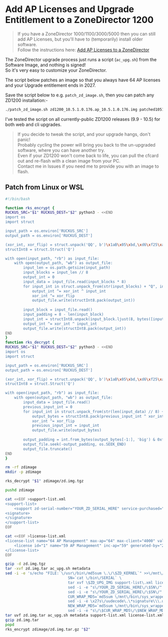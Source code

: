 # Add AP Licenses and Upgrade Entitlement to a ZoneDirector 1200

>If you have a ZoneDirector 1000/1100/3000/5000 then you can still add AP Licenses, but you'll have to (temporarily) install older software.  
>Follow the instructions here: [Add AP Licenses to a ZoneDirector](ZDAddLicenses.md)

The ZoneDirector upgrade process just runs a script (`ac_upg.sh`) from the Software Image, and nothing is signed!  
So it's very easy to customize your ZoneDirector.

The script below patches an image so that you always have 64 AP licenses and your Upgrade entitlement ends in 2027.

Save the script below to e.g. `patch_zd_image.sh`, then you can patch any ZD1200 installation:-
```bash
./patch_zd_image.sh zd1200_10.5.1.0.176.ap_10.5.1.0.176.img patched1051.img
```

I've tested the script on all currently-public ZD1200 releases (9.9 - 10.5) for both web and cli upgrades.

>If you decide to tweak the script, and your upgrade hangs, don't panic!  
>Probably cycling the power will bring you back to the un-upgraded software, where you can have another try.  
>Even if your ZD1200 won't come back to life, you can pull the cfcard out and re-flash with a clean image from your PC.  
>Contact me in Issues if you need me to provide you with an image to flash.

## Patch from Linux or WSL

```bash
#!/bin/bash

function rks_encrypt {
RUCKUS_SRC="$1" RUCKUS_DEST="$2" python3 - <<END
import os
import struct

input_path = os.environ['RUCKUS_SRC']
output_path = os.environ['RUCKUS_DEST']

(xor_int, xor_flip) = struct.unpack('QQ', b')\x1aB\x05\xbd,\xd6\xf25\xad\xb8\xe0?T\xc58')
structInt8 = struct.Struct('Q')

with open(input_path, "rb") as input_file:
    with open(output_path, "wb") as output_file:
        input_len = os.path.getsize(input_path)
        input_blocks = input_len // 8
        output_int = 0
        input_data = input_file.read(input_blocks * 8)
        for input_int in struct.unpack_from(str(input_blocks) + "Q", input_data):
            output_int ^= xor_int ^ input_int
            xor_int ^= xor_flip
            output_file.write(structInt8.pack(output_int))
        
        input_block = input_file.read()
        input_padding = 8 - len(input_block)
        input_int = structInt8.unpack(input_block.ljust(8, bytes([input_padding | input_padding << 4])))[0]
        output_int ^= xor_int ^ input_int
        output_file.write(structInt8.pack(output_int))
END
}
function rks_decrypt {
RUCKUS_SRC="$1" RUCKUS_DEST="$2" python3 - <<END
import os
import struct

input_path = os.environ['RUCKUS_SRC']
output_path = os.environ['RUCKUS_DEST']

(xor_int, xor_flip) = struct.unpack('QQ', b')\x1aB\x05\xbd,\xd6\xf25\xad\xb8\xe0?T\xc58')
structInt8 = struct.Struct('Q')

with open(input_path, "rb") as input_file:
    with open(output_path, "wb") as output_file:
        input_data = input_file.read()
        previous_input_int = 0
        for input_int in struct.unpack_from(str(len(input_data) // 8) + "Q", input_data):
            output_bytes = structInt8.pack(previous_input_int ^ xor_int ^ input_int)
            xor_int ^= xor_flip
            previous_input_int = input_int
            output_file.write(output_bytes)
        
        output_padding = int.from_bytes(output_bytes[-1:], 'big') & 0xf
        output_file.seek(-output_padding, os.SEEK_END)
        output_file.truncate()
END
}

rm -rf zdimage
mkdir -p zdimage

rks_decrypt "$1" zdimage/zd.img.tgz

pushd zdimage

cat <<EOF >support-list.xml
<support-list>
	<support zd-serial-number="YOUR_ZD_SERIAL_HERE" service-purchased="904" date-start="1659801540" date-end="1817135940" ap-support-number="licensed" DELETABLE="false"></support>
<signature>
</signature>
</support-list>
EOF

cat <<EOF >license-list.xml
<license-list name="64 AP Management" max-ap="64" max-client="4000" value="0x0000000f" urlfiltering-ap-license="0">
    <license id="1" name="59 AP Management" inc-ap="59" generated-by="264556" serial-number="YOUR_ZD_SERIAL_HERE" status="0" detail="" />
</license-list>
EOF

gzip -d zd.img.tgz
tar -xvf zd.img.tar ac_upg.sh metadata
sed -i -e 's/echo "FILE:`\/usr\/bin\/md5sum \.\/\$ZD_KERNEL`" >>\/mnt\/file_list\.txt/echo "FILE:`\/usr\/bin\/md5sum \.\/\$ZD_KERNEL`" >>\/mnt\/file_list\.txt \
                            SN=`cat \/bin\/SERIAL` \
                            tar xvf \$ZD_UPG_IMG support-list\.xml license-list\.xml -C \/mnt\/etc\/persistent-scripts \
                            sed -i -e "s\/YOUR_ZD_SERIAL_HERE\/\$SN\/" \/mnt\/etc\/persistent-scripts\/support-list\.xml \
                            sed -i -e "s\/YOUR_ZD_SERIAL_HERE\/\$SN\/" \/mnt\/etc\/persistent-scripts\/license-list\.xml \
                            CUR_WRAP_MD5=`md5sum \/mnt\/bin\/sys_wrapper\.sh | cut -d\x27 \x27 -f1` \
                            sed -i -e \x27s\/uudecode\.\*signature\\\.ud\.\*signature\\\.tmp\.\*\/cat \\\/etc\\\/persistent-scripts\\\/support-list\\\.xml > support\\n        cat \\\/etc\\\/persistent-scripts\\\/license-list\\\.xml >\\\/etc\\\/airespider\\\/license-list\\\.xml\/\x27 -e \x27s\/openssl\.\*dgst \.\*verify \.\*signature\\\.ud \.\*support\\\.tmp\/true\/\x27 \/mnt\/bin\/sys_wrapper\.sh \
                            NEW_WRAP_MD5=`md5sum \/mnt\/bin\/sys_wrapper\.sh | cut -d\x27 \x27 -f1` \
                            sed -i -e "s\/\$CUR_WRAP_MD5\/\$NEW_WRAP_MD5\/" \/file_list\.txt/' ac_upg.sh
tar uvf zd.img.tar ac_upg.sh metadata support-list.xml license-list.xml
gzip zd.img.tar
popd
rks_encrypt zdimage/zd.img.tar.gz "$2"
```
